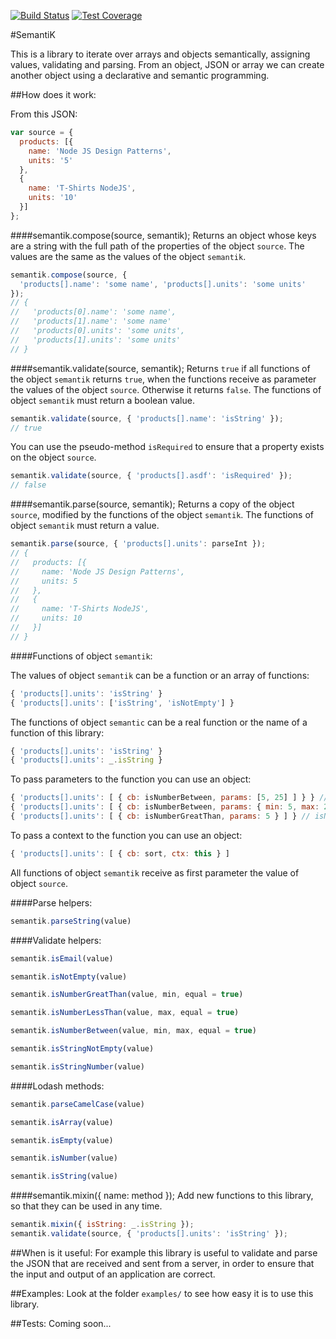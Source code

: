 [![Build Status](https://travis-ci.org/migueldelmazo/semantik.svg?branch=actions)](https://travis-ci.org/migueldelmazo/semantik)
[![Test Coverage](https://codeclimate.com/github/migueldelmazo/semantik/badges/coverage.svg)](https://codeclimate.com/github/migueldelmazo/semantik/coverage)

#SemantiK

This is a library to iterate over arrays and objects semantically, assigning values, validating and parsing. From an object, JSON or array we can create another object using a declarative and semantic programming.

##How does it work:

From this JSON:

```javascript
var source = {
  products: [{
    name: 'Node JS Design Patterns',
    units: '5'
  },
  {
    name: 'T-Shirts NodeJS',
    units: '10'
  }]
};
```

####semantik.compose(source, semantik);
Returns an object whose keys are a string with the full path of the properties of the object `source`. The values are the same as the values of the object `semantik`.

```javascript
semantik.compose(source, {
  'products[].name': 'some name', 'products[].units': 'some units'
});
// {
//   'products[0].name': 'some name',
//   'products[1].name': 'some name'
//   'products[0].units': 'some units',
//   'products[1].units': 'some units'
// }
```

####semantik.validate(source, semantik);
Returns `true` if all functions of the object `semantik` returns `true`, when the functions receive as parameter the values of the object `source`. Otherwise it returns `false`. The functions of object `semantik` must return a boolean value.

```javascript
semantik.validate(source, { 'products[].name': 'isString' });
// true
```

You can use the pseudo-method `isRequired` to ensure that a property exists on the object `source`.

```javascript
semantik.validate(source, { 'products[].asdf': 'isRequired' });
// false
```

####semantik.parse(source, semantik);
Returns a copy of the object `source`, modified by the functions of the object `semantik`. The functions of object `semantik` must return a value.

```javascript
semantik.parse(source, { 'products[].units': parseInt });
// {
//   products: [{
//     name: 'Node JS Design Patterns',
//     units: 5
//   },
//   {
//     name: 'T-Shirts NodeJS',
//     units: 10
//   }]
// }
```

####Functions of object `semantik`:

The values of object `semantik` can be a function or an array of functions:
```javascript
{ 'products[].units': 'isString' }
{ 'products[].units': ['isString', 'isNotEmpty'] }
```

The functions of object `semantic` can be a real function or the name of a function of this library:
```javascript
{ 'products[].units': 'isString' }
{ 'products[].units': _.isString }
```

To pass parameters to the function you can use an object:
```javascript
{ 'products[].units': [ { cb: isNumberBetween, params: [5, 25] ] } } // isNumberBetween will receive the parameters: 'value', 5 and 25
{ 'products[].units': [ { cb: isNumberBetween, params: { min: 5, max: 25 } } ] } // isNumberBetween will receive the parameters: 'value' and { min: 5, max: 25 }
{ 'products[].units': [ { cb: isNumberGreatThan, params: 5 } ] } // isNumberGreatThan will receive the parameters: 'value' and 5
```

To pass a context to the function you can use an object:
```javascript
{ 'products[].units': [ { cb: sort, ctx: this } ]
```

All functions of object `semantik` receive as first parameter the value of object `source`.

####Parse helpers:

```javascript
semantik.parseString(value)
```

####Validate helpers:

```javascript
semantik.isEmail(value)

semantik.isNotEmpty(value)

semantik.isNumberGreatThan(value, min, equal = true)

semantik.isNumberLessThan(value, max, equal = true)

semantik.isNumberBetween(value, min, max, equal = true)

semantik.isStringNotEmpty(value)

semantik.isStringNumber(value)
```

####Lodash methods:

```javascript
semantik.parseCamelCase(value)

semantik.isArray(value)

semantik.isEmpty(value)

semantik.isNumber(value)

semantik.isString(value)
```

####semantik.mixin({ name: method });
Add new functions to this library, so that they can be used in any time.

```javascript
semantik.mixin({ isString: _.isString });
semantik.validate(source, { 'products[].units': 'isString' });
```

##When is it useful:
For example this library is useful to validate and parse the JSON that are received and sent from a server, in order to ensure that the input and output of an application are correct.

##Examples:
Look at the folder `examples/` to see how easy it is to use this library.

##Tests:
Coming soon...
